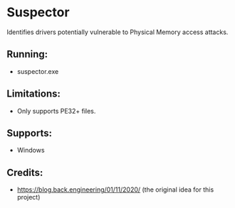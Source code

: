 # Suspector

Identifies drivers potentially vulnerable to Physical Memory access attacks.

## Running:
  - suspector.exe <file>

## Limitations:
  - Only supports PE32+ files.

## Supports:
 - Windows

## Credits:
  - https://blog.back.engineering/01/11/2020/ (the original idea for this project)